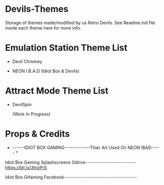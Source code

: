 # Devils-Themes

Storage of themes made/modified by us Retro Devils. See Readme.md file inside each theme here for more info. 

# Emulation Station Theme List 

- Devil Chromey 

- NEON I.B.A.D (Idiot Box & Devils)

# Attract Mode Theme List 

- DevilSpin 

     (Work In Progress)
     
     
# Props & Credits #

* ------IDIOT BOX GAMING-------------Thier Art Used On NEON IBAD----- *

 Idiot Box Gaming Splashscreens Gdrive-------------------------- https://bit.ly/3tnzPrS
 
 Idiot Box GHaming Facebook-------------------------------------
 
